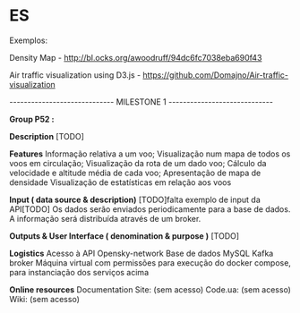 # ES

Exemplos:

Density Map - http://bl.ocks.org/awoodruff/94dc6fc7038eba690f43

Air traffic visualization using D3.js - https://github.com/Domajno/Air-traffic-visualization

----------------------------- MILESTONE 1 -----------------------------

**Group P52 :** 

    
**Description** 
[TODO]

**Features**
Informação relativa a um voo;
Visualização num mapa de todos os voos em circulação;
Visualização da rota de um dado voo;
Cálculo da velocidade e altitude média de cada voo; 
Apresentação de mapa de densidade
Visualização de estatísticas em relação aos voos

**Input ( data source & description)**
[TODO]falta exemplo de input da API[TODO]
Os dados serão enviados periodicamente para a base de dados.  
A informação será distribuída através de um broker. 

**Outputs & User Interface  ( denomination & purpose )**
[TODO]

**Logistics**
Acesso à API Opensky-network
Base de dados MySQL
Kafka broker
Máquina virtual com permissões para execução do docker compose, para instanciação dos serviços acima

**Online resources**
Documentation Site: (sem acesso)
Code.ua: (sem acesso)
Wiki: (sem acesso)